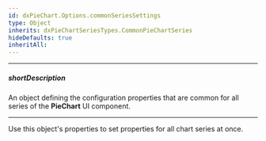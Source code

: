 ```yaml
---
id: dxPieChart.Options.commonSeriesSettings
type: Object
inherits: dxPieChartSeriesTypes.CommonPieChartSeries
hideDefaults: true
inheritAll: 
---
```

---
##### shortDescription
An object defining the configuration properties that are common for all series of the **PieChart** UI component.

---
Use this object's properties to set properties for all chart series at once.